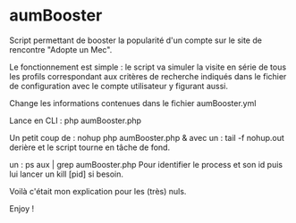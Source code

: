 aumBooster
==========

Script permettant de booster la popularité d'un compte sur le site de rencontre "Adopte un Mec".

Le fonctionnement est simple : le script va simuler la visite en série de tous les profils correspondant aux critères de recherche indiqués dans le fichier de configuration avec le compte utilisateur y figurant aussi.

Change les informations contenues dans le fichier aumBooster.yml

Lance en CLI :
    php aumBooster.php

Un petit coup de :
    nohup php aumBooster.php &
avec un :
    tail -f nohup.out
derière et le script tourne en tâche de fond.

un :
    ps aux | grep aumBooster.php
Pour identifier le process et son id puis lui lancer un
    kill [pid]
si besoin.

Voilà c'était mon explication pour les (très) nuls.

Enjoy !
